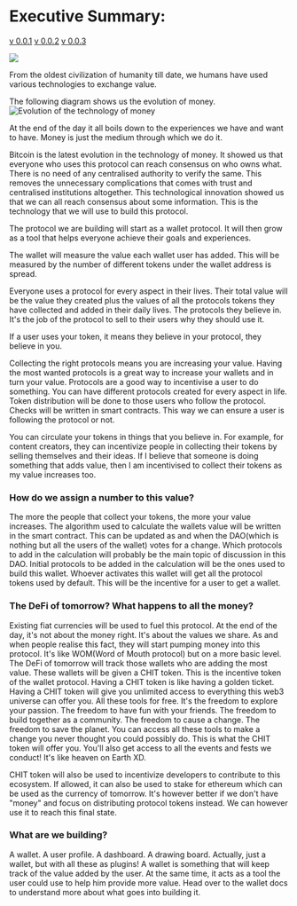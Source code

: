 # Executive Summary:

[v 0.0.1](https://github.com/AireshBhat/TransferOfValue/blob/main/Versions/v0.0.1.md)
[v 0.0.2](https://github.com/AireshBhat/TransferOfValue/blob/main/Versions/v0.0.2.md)
[v 0.0.3](https://github.com/AireshBhat/TransferOfValue/blob/main/Versions/v0.0.3.md)

![](https://badgen.net/badge/Version/v0.0.3/green)

From the oldest civilization of humanity till date, we humans have used various technologies to exchange value.

The following diagram shows us the evolution of money.
![Evolution of the technology of money](https://github.com/AireshBhat/TransferOfValue/blob/main/assets/TransferOfValue.png)

At the end of the day it all boils down to the experiences we have and want to have. Money is just the medium through which we do it.

Bitcoin is the latest evolution in the technology of money. It showed us that everyone who uses this protocol can reach consensus on who owns what. There is no need of any centralised authority to verify the same. This removes the unnecessary complications that comes with trust and centralised institutions altogether.
This technological innovation showed us that we can all reach consensus about some information. This is the technology that we will use to build this protocol.

The protocol we are building will start as a wallet protocol. It will then grow as a tool that helps everyone achieve their goals and experiences.

The wallet will measure the value each wallet user has added. This will be measured by the number of different tokens under the wallet address is spread.

Everyone uses a protocol for every aspect in their lives. Their total value will be the value they created plus the values of all the protocols tokens they have collected and added in their daily lives. The protocols they believe in. It's the job of the protocol to sell to their users why they should use it.

If a user uses your token, it means they believe in your protocol, they believe in you.

Collecting the right protocols means you are increasing your value. Having the most wanted protocols is a great way to increase your wallets and in turn your value. Protocols are a good way to incentivise a user to do something. You can have different protocols created for every aspect in life. Token distribution will be done to those users who follow the protocol. Checks will be written in smart contracts. This way we can ensure a user is following the protocol or not.

You can circulate your tokens in things that you believe in. For example, for content creators, they can incentivize people in collecting their tokens by selling themselves and their ideas. If I believe that someone is doing something that adds value, then I am incentivised to collect their tokens as my value increases too.

### How do we assign a number to this value?
The more the people that collect your tokens, the more your value increases.
The algorithm used to calculate the wallets value will be written in the smart contract. This can be updated as and when the DAO(which is nothing but all the users of the wallet) votes for a change. Which protocols to add in the calculation will probably be the main topic of discussion in this DAO.
Initial protocols to be added in the calculation will be the ones used to build this wallet. Whoever activates this wallet will get all the protocol tokens used by default. This will be the incentive for a user to get a wallet.

### The DeFi of tomorrow? What happens to all the money?
Existing fiat currencies will be used to fuel this protocol. At the end of the day, it's not about the money right. It's about the values we share. As and when people realise this fact, they will start pumping money into this protocol. It's like WOM(Word of Mouth protocol) but on a more basic level. The DeFi of tomorrow will track those wallets who are adding the most value. These wallets will be given a CHIT token. This is the incentive token of the wallet protocol. Having a CHIT token is like having a golden ticket. Having a CHIT token will give you unlimited access to everything this web3 universe can offer you. All these tools for free. It's the freedom to explore your passion. The freedom to have fun with your friends. The freedom to build together as a community. The freedom to cause a change. The freedom to save the planet. You can access all these tools to make a change you never thought you could possibly do. This is what the CHIT token will offer you. You'll also get access to all the events and fests we conduct! It's like heaven on Earth XD.

CHIT token will also be used to incentivize developers to contribute to this ecosystem. If allowed, it can also be used to stake for ethereum which can be used as the currency of tomorrow. It's however better if we don't have "money" and focus on distributing protocol tokens instead. We can however use it to reach this final state.

### What are we building?
A wallet. A user profile. A dashboard. A drawing board. Actually, just a wallet, but with all these as plugins! A wallet is something that will keep track of the value added by the user. At the same time, it acts as a tool the user could use to help him provide more value.
Head over to the wallet docs to understand more about what goes into building it.